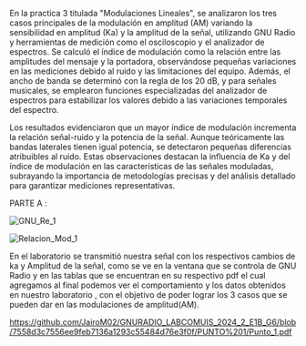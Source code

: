En la practica 3 titulada "Modulaciones Lineales", se analizaron los tres casos principales de la modulación en amplitud (AM) variando la sensibilidad en amplitud (Ka) y la amplitud de la señal, utilizando GNU Radio y herramientas de medición como el osciloscopio y el analizador de espectros. Se calculó el índice de modulación como la relación entre las amplitudes del mensaje y la portadora, observándose pequeñas variaciones en las mediciones debido al ruido y las limitaciones del equipo. Además, el ancho de banda se determinó con la regla de los 20 dB, y para señales musicales, se emplearon funciones especializadas del analizador de espectros para estabilizar los valores debido a las variaciones temporales del espectro.

Los resultados evidenciaron que un mayor índice de modulación incrementa la relación señal-ruido y la potencia de la señal. Aunque teóricamente las bandas laterales tienen igual potencia, se detectaron pequeñas diferencias atribuibles al ruido. Estas observaciones destacan la influencia de Ka y del índice de modulación en las características de las señales moduladas, subrayando la importancia de metodologías precisas y del análisis detallado para garantizar mediciones representativas.


PARTE A :



![GNU_Re_1](https://github.com/user-attachments/assets/835c598f-1f4e-45c4-9b82-acd28c95d02c)


![Relacion_Mod_1](https://github.com/user-attachments/assets/6d7dcadd-84d5-45d8-9f77-b8425317dbb8)



En el laboratorio se transmitió nuestra señal con los respectivos cambios de ka y Amplitud de la señal, 
como se ve en la ventana que se controla de GNU Radio y en las tablas que se encuentran en su respectivo pdf el cual agregamos al final podemos ver el comportamiento y los datos obtenidos en nuestro laboratorio , con el objetivo de poder lograr los 3 casos que se pueden dar en las modulaciones de amplitud(AM).

https://github.com/JairoM02/GNURADIO_LABCOMUIS_2024_2_E1B_G6/blob/7558d3c7556ee9feb7136a1293c55484d76e3f0f/PUNTO%201/Punto_1.pdf
